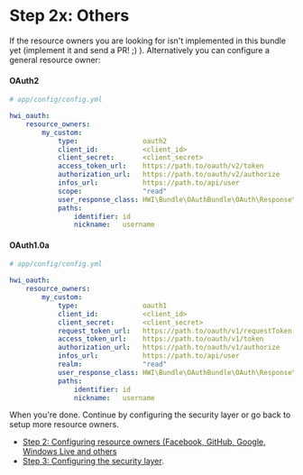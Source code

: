 Step 2x: Others
===============
If the resource owners you are looking for isn't implemented in this bundle yet
(implement it and send a PR! ;) ). Alternatively you can configure a general
resource owner:

#### OAuth2
```yaml
# app/config/config.yml

hwi_oauth:
    resource_owners:
        my_custom:
            type:                oauth2
            client_id:           <client_id>
            client_secret:       <client_secret>
            access_token_url:    https://path.to/oauth/v2/token
            authorization_url:   https://path.to/oauth/v2/authorize
            infos_url:           https://path.to/api/user
            scope:               "read"
            user_response_class: HWI\Bundle\OAuthBundle\OAuth\Response\PathUserResponse
            paths:
                identifier: id
                nickname:   username
```

#### OAuth1.0a

```yaml
# app/config/config.yml

hwi_oauth:
    resource_owners:
        my_custom:
            type:                oauth1
            client_id:           <client_id>
            client_secret:       <client_secret>
            request_token_url:   https://path.to/oauth/v1/requestToken
            access_token_url:    https://path.to/oauth/v1/token
            authorization_url:   https://path.to/oauth/v1/authorize
            infos_url:           https://path.to/api/user
            realm:               "read"
            user_response_class: HWI\Bundle\OAuthBundle\OAuth\Response\PathUserResponse
            paths:
                identifier: id
                nickname:   username
```

When you're done. Continue by configuring the security layer or go back to
setup more resource owners.

- [Step 2: Configuring resource owners (Facebook, GitHub, Google, Windows Live and others](../2-configuring_resource_owners.md)
- [Step 3: Configuring the security layer](../3-configuring_the_security_layer.md).
